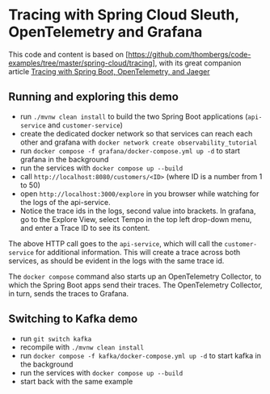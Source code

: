 # Tracing with Spring Cloud Sleuth, OpenTelemetry and Grafana

This code and content is based on [https://github.com/thombergs/code-examples/tree/master/spring-cloud/tracing], with its great companion article [Tracing with Spring Boot, OpenTelemetry, and Jaeger](https://reflectoring.io/spring-boot-tracing)

## Running and exploring this demo
 
- run `./mvnw clean install` to build the two Spring Boot applications (`api-service` and `customer-service`)
- create the dedicated docker network so that services can reach each other and grafana with `docker network create observability_tutorial`
- run `docker compose -f grafana/docker-compose.yml up -d` to start grafana in the background
- run the services with `docker compose up --build`
- call `http://localhost:8080/customers/<ID>` (where ID is a number from 1 to 50)
- open `http://localhost:3000/explore` in you browser while watching for the logs of the api-service.
- Notice the trace ids in the logs, second value into brackets. In grafana, go to the Explore View, select Tempo in the top left drop-down menu, and enter a Trace ID to see its content.

The above HTTP call goes to the `api-service`, which will call the `customer-service` for additional information. This will create a trace across both services, as should be evident in the logs with the same trace id.

The `docker compose` command also starts up an OpenTelemetry Collector, to which the Spring Boot apps send their traces. The OpenTelemetry Collector, in turn, sends the traces to Grafana.

## Switching to Kafka demo

- run `git switch kafka` 
- recompile with `./mvnw clean install`
- run `docker compose -f kafka/docker-compose.yml up -d` to start kafka in the background
- run the services with `docker compose up --build`
- start back with the same example
